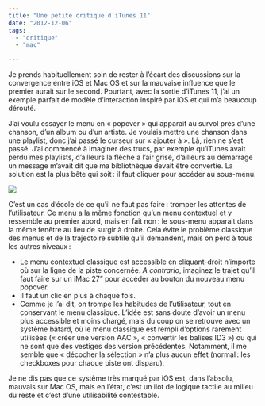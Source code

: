 ```yaml
---
title: "Une petite critique d'iTunes 11"
date: "2012-12-06"
tags:
  - "critique"
  - "mac"

---
```


Je prends habituellement soin de rester à l’écart des discussions sur la convergence entre iOS et Mac OS et sur la mauvaise influence que le premier aurait sur le second. Pourtant, avec la sortie d’iTunes 11, j’ai un exemple parfait de modèle d’interaction inspiré par iOS et qui m’a beaucoup dérouté.

J’ai voulu essayer le menu en « popover » qui apparait au survol près d’une chanson, d’un album ou d’un artiste. Je voulais mettre une chanson dans une playlist, donc j’ai passé le curseur sur « ajouter à ». Là, rien ne s’est passé. J’ai commencé à imaginer des trucs, par exemple qu’iTunes avait perdu mes playlists, d’ailleurs la flèche a l’air grisé, d’ailleurs au démarrage un message m’avait dit que ma bibliothèque devait être convertie. La solution est la plus bête qui soit : il faut cliquer pour accéder au sous-menu.

[![](/assets/images/itunes.png)](http://toutcequibouge.net/toutcequibouge/wp-content/uploads/2012/12/itunes.png)

C’est un cas d’école de ce qu’il ne faut pas faire : tromper les attentes de l’utilisateur. Ce menu a la même fonction qu’un menu contextuel et y ressemble au premier abord, mais en fait non : le sous-menu apparait dans la même fenêtre au lieu de surgir à droite. Cela évite le problème classique des menus et de la trajectoire subtile qu’il demandent, mais on perd à tous les autres niveaux :

- Le menu contextuel classique est accessible en cliquant-droit n’importe où sur la ligne de la piste concernée. _A contrario_, imaginez le trajet qu’il faut faire sur un iMac 27” pour accéder au bouton du nouveau menu popover.
- Il faut un clic en plus à chaque fois.
- Comme je l’ai dit, on trompe les habitudes de l’utilisateur, tout en conservant le menu classique. L’idée est sans doute d’avoir un menu plus accessible et moins chargé, mais du coup on se retrouve avec un système bâtard, où le menu classique est rempli d’options rarement utilisées (« créer une version AAC », « convertir les balises ID3 ») ou qui ne sont que des vestiges des version précédentes. Notamment, il me semble que « décocher la sélection » n’a plus aucun effet (normal : les checkboxes pour chaque piste ont disparu).

Je ne dis pas que ce système très marqué par iOS est, dans l’absolu, mauvais sur Mac OS, mais en l’état, c’est un ilot de logique tactile au milieu du reste et c’est d’une utilisabilité contestable.
